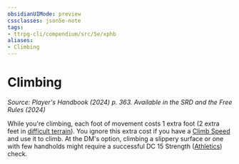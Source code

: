 ```yaml
---
obsidianUIMode: preview
cssclasses: json5e-note
tags:
- ttrpg-cli/compendium/src/5e/xphb
aliases:
- Climbing
---
```

# Climbing
*Source: Player's Handbook (2024) p. 363. Available in the <span title='Systems Reference Document (5.2)'>SRD</span> and the Free Rules (2024)* 

While you're climbing, each foot of movement costs 1 extra foot (2 extra feet in [difficult terrain](Інструменти%20ДМ/CLI/rules/variant-rules/difficult-terrain-xphb.md)). You ignore this extra cost if you have a [Climb Speed](Інструменти%20ДМ/CLI/rules/variant-rules/climb-speed-xphb.md) and use it to climb. At the DM's option, climbing a slippery surface or one with few handholds might require a successful DC 15 Strength ([Athletics](Інструменти%20ДМ/CLI/rules/skills.md#Athletics)) check.